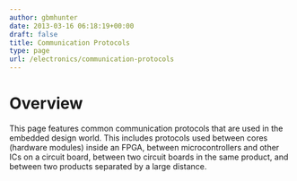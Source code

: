 ```yaml
---
author: gbmhunter
date: 2013-03-16 06:18:19+00:00
draft: false
title: Communication Protocols
type: page
url: /electronics/communication-protocols
---
```


# Overview

This page features common communication protocols that are used in the embedded design world. This includes protocols used between cores (hardware modules) inside an FPGA, between microcontrollers and other ICs on a circuit board, between two circuit boards in the same product, and between two products separated by a large distance.